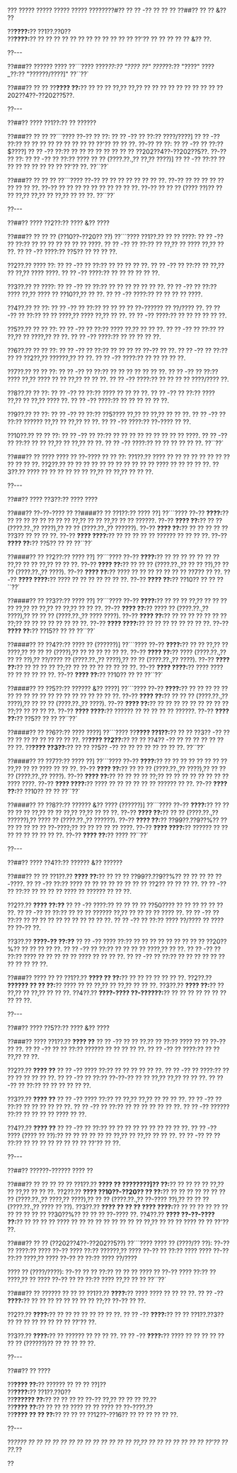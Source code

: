 ??? ????? ????? ????? ????? ????????#?? ?? ?? -?? ?? ?? ??
??##?? ?? ?? &?? ??

??**????:**?? ??1??.??0??  
??**????:**?? ?? ?? ?? ?? ?? ?? ?? ?? ?? ?? ?? ?? ??'?? ?? ?? ?? ?? ?? &?? ??.

??---

??###?? ?????? ????
??```????
????_??:?? "???? ??"
????_??:?? "????"
????_??:?? "??????/????]"
??``??`

??###?? ?? ??
??**???? ??:**?? ?? ?? ?? ??,?? ??,?? ?? ?? ?? ?? ?? ?? ?? ?? ?? ??202??4??-??202??5??.

??---

??##?? ???? ??1??:?? ?? ??????

??###?? ?? ??
??```????
??-?? ?? ??:
?? ?? -?? ?? ??:?? ????/????]
?? ?? -?? ??:?? ?? ?? ?? ?? ?? ?? ?? ?? ?? ??'?? ?? ?? ??.
??-?? ?? ??:
?? ?? -?? ?? ??:?? $????]
?? ?? -?? ??:?? ?? ?? ?? ?? ?? ?? ?? ?? ??202??4??-??202??5??.
??-?? ?? ??:
?? ?? -?? ?? ??:?? ???? ?? ?? (????.??.,?? ??,?? ????)]
?? ?? -?? ??:?? ?? ?? ?? ?? ?? ?? ?? ?? ??'?? ??.
??``??`

??###?? ?? ?? ??
??```????
??-?? ?? ?? ?? ?? ?? ?? ?? ??.
??-?? ?? ?? ?? ?? ?? ?? ?? ?? ??.
??-?? ?? ?? ?? ?? ?? ?? ?? ?? ?? ??.
??-?? ?? ?? ?? (???? ??)?? ?? ?? ??,?? ??,?? ?? ??,?? ?? ?? ??.
??``??`

??---

??##?? ???? ??2??:?? ???? &?? ????

??###?? ?? ?? ?? (??10??-??20?? ??)
??```????
??1??.?? ?? ?? ????:
??  ?? -?? ?? ??:?? ?? ?? ?? ?? ?? ?? ?? ????.
??  ?? -?? ?? ??:?? ?? ??,?? ?? ???? ??,?? ?? ??.
??  ?? -?? ????:?? ??5?? ?? ?? ?? ??.

??2??.?? ???? ??:
??  ?? -?? ?? ??:?? ?? ?? ?? ?? ??.
??  ?? -?? ?? ??:?? ?? ??,?? ?? ??,?? ???? ????.
??  ?? -?? ????:?? ?? ?? ?? ?? ?? ??.

??3??.?? ?? ????:
??  ?? -?? ?? ??:?? ?? ?? ?? ?? ?? ?? ??.
??  ?? -?? ?? ??:?? ???? ??,?? ???? ?? ??10??,?? ?? ??.
??  ?? -?? ????:?? ?? ?? ?? ?? ????.

??4??.?? ?? ??:
??  ?? -?? ?? ??:?? ?? ?? ?? ?? ??-?????? ?? ??/???? ??.
??  ?? -?? ?? ??:?? ?? ?? ????,?? ???? ??,?? ?? ??.
??  ?? -?? ????:?? ?? ?? ?? ?? ?? ??.

??5??.?? ?? ?? ??:
??  ?? -?? ?? ??:?? ???? ??.?? ?? ?? ??.
??  ?? -?? ?? ??:?? ?? ??,?? ?? ????,?? ?? ??.
??  ?? -?? ????:?? ?? ?? ?? ?? ??.

??6??.?? ?? ?? ??:
??  ?? -?? ?? ??:?? ?? ?? ?? ?? ??-?? ?? ??.
??  ?? -?? ?? ??:?? ?? ?? ??2??,?? ??????,?? ?? ??.
??  ?? -?? ????:?? ?? ?? ?? ?? ??.

??7??.?? ?? ?? ??:
??  ?? -?? ?? ??:?? ?? ?? ?? ?? ?? ?? ??.
??  ?? -?? ?? ??:?? ???? ??,?? ???? ?? ?? ??,?? ?? ?? ??.
??  ?? -?? ????:?? ?? ?? ?? ?? ????/???? ??.

??8??.?? ?? ??:
??  ?? -?? ?? ??:?? ???? ?? ?? ?? ??.
??  ?? -?? ?? ??:?? ???? ??,?? ?? ??,?? ???? ??.
??  ?? -?? ????:?? ?? ?? ?? ?? ?? ??.

??9??.?? ?? ??:
??  ?? -?? ?? ??:?? ??5???? ??,?? ?? ??,?? ?? ?? ??.
??  ?? -?? ?? ??:?? ?????? ??,?? ?? ??,?? ?? ??.
??  ?? -?? ????:?? ??-???? ?? ??.

??10??.?? ?? ?? ??:
??   ?? -?? ?? ??:?? ?? ?? ?? ?? ?? ?? ?? ?? ?? ????.
??   ?? -?? ?? ??:?? ?? ?? ??,?? ?? ??,?? ?? ??.
??   ?? -?? ????:?? ?? ?? ?? ?? ?? ??.
??``??`

??###?? ?? ????
???? ?? ??-???? ?? ?? ??:
??1??.?? ???? ?? ?? ?? ?? ?? ?? ?? ?? ?? ?? ?? ??.
??2??.?? ?? ?? ?? ?? ?? ?? ?? ?? ?? ?? ?? ???? ?? ?? ?? ?? ??.
??3??.?? ???? ?? ?? ?? ?? ?? ?? ??,?? ?? ??,?? ?? ?? ??.

??---

??##?? ???? ??3??:?? ???? ????

??###?? ??-??-???? ??
??####?? ?? ??1??:?? ???? ??]
??```????
??-?? **????:**?? ?? ?? ?? ?? ?? ?? ?? ?? ??,?? ?? ?? ??,?? ?? ?? ??????.
??-?? **???? ??:**?? ?? ?? (????.??.,?? ????),?? ?? ?? (????.??.,?? ??????).
??-?? **???? ??:**?? ?? ?? ?? ?? ?? ??3?? ?? ?? ?? ??.
??-?? **???? ????:**?? ?? ?? ?? ?? ?? ?????? ?? ?? ?? ??.
??-?? **???? ??:**?? ??5?? ?? ??
??``??`

??####?? ?? ??2??:?? ???? ??]
??```????
??-?? **????:**?? ?? ?? ?? ?? ?? ?? ?? ??,?? ?? ?? ??,?? ?? ?? ??.
??-?? **???? ??:**?? ?? ?? ?? (????.??.,?? ?? ?? ??),?? ?? ?? (????.??.,?? ????).
??-?? **???? ??:**?? ???? ?? ?? ?? ?? ?? ?? ?? ??7?? ?? ??.
??-?? **???? ????:**?? ???? ?? ?? ?? ?? ?? ?? ??.
??-?? **???? ??:**?? ??10?? ?? ??
??``??`

??####?? ?? ??3??:?? ???? ??]
??```????
??-?? **????:**?? ?? ?? ?? ??,?? ?? ?? ?? ?? ??,?? ?? ??,?? ?? ??,?? ?? ?? ??.
??-?? **???? ??:**?? ???? ?? (????.??.,?? ????),?? ?? ?? ?? (????.??.,?? ???? ????).
??-?? **???? ??:**?? ?? ?? ?? ?? ?? ?? ?? ??;?? ?? ?? ?? ?? ?? ?? ?? ??.
??-?? **???? ????:**?? ?? ?? ?? ?? ?? ?? ?? ??.
??-?? **???? ??:**?? ??15?? ?? ??
??``??`

??####?? ?? ??4??:?? ???? ?? (??????)]
??```????
??-?? **????:**?? ?? ?? ??,?? ?? ????,?? ?? ?? ?? (????),?? ?? ?? ?? ?? ?? ??.
??-?? **???? ??:**?? ???? (????.??.,?? ?? ?? ??),?? ??/???? ?? (????.??.,?? ????),?? ?? ?? (????.??.,?? ????).
??-?? **???? ??:**?? ?? ?? ?? ?? ??;?? ?? ?? ?? ?? ?? ?? ?? ??.
??-?? **???? ????:**?? ???? ???? ?? ?? ?? ?? ?? ??.
??-?? **???? ??:**?? ??10?? ?? ??
??``??`

??####?? ?? ??5??:?? ?????? &?? ????]
??```????
??-?? **????:**?? ?? ?? ?? ?? ?? ?? ?? ?? ?? ?? ?? ?? ?? ?? ?? ?? ?? ?? ??.
??-?? **???? ??:**?? ?? ?? ?? (????.??.,?? ????),?? ?? ?? ?? (????.??.,?? ????).
??-?? **???? ??:**?? ?? ?? ?? ?? ?? ?? ?? ?? ?? ??;?? ?? ?? ?? ??.
??-?? **???? ????:**?? ?????? ?? ?? ?? ?? ?? ??????.
??-?? **???? ??:**?? ??5?? ?? ??
??``??`

??####?? ?? ??6??:?? ???? ????]
??```????
??**???? ??1??:**?? ?? ?? ??3?? -?? ?? ?? ?? ?? ?? ?? ?? ?? ?? ??.
??**???? ??2??:**?? ?? ?? ??4?? -?? ?? ?? ?? ?? ?? ?? ?? ??.
??**???? ??3??:**?? ?? ?? ??5?? -?? ?? ?? ?? ?? ?? ?? ?? ??.
??``??`

??####?? ?? ??7??:?? ???? ??]
??```????
??-?? **????:**?? ?? ?? ?? ?? ?? ?? ?? ?? ??,?? ?? ?? ???? ?? ?? ??.
??-?? **???? ??:**?? ?? ?? ?? (????.??.,?? ????),?? ?? ?? ?? (????.??.,?? ????).
??-?? **???? ??:**?? ?? ?? ?? ?? ??;?? ?? ?? ?? ?? ?? ?? ?? ?? ???? ????.
??-?? **???? ????:**?? ???? ?? ?? ?? ?? ?? ?? ?????? ?? ??.
??-?? **???? ??:**?? ??10?? ?? ??
??``??`

??####?? ?? ??8??:?? ?????? &?? ???? (??????)]
??```????
??-?? **????:**?? ?? ?? ?? ?? ?? ??,?? ?? ?? ??,?? ??,?? ?? ?? ??.
??-?? **???? ??:**?? ?? ?? (????.??.,?? ??????),?? ???? ?? (????.??.,?? ??????).
??-?? **???? ??:**?? ??99??.??9??%?? ?? ?? ?? ?? ?? ?? ??-????;?? ?? ?? ?? ?? ?? ????.
??-?? **???? ????:**?? ?????? ?? ?? ?? ?? ?? ?? ?? ?? ??.
??-?? **???? ??:**?? ????
??``??`

??---

??##?? ???? ??4??:?? ?????? &?? ??????

??###?? ?? ??
??1??.?? **???? ??:**?? ?? ?? ?? ??99??.??9??%?? ?? ?? ?? ?? ??-????.
??  ?? -?? ??:?? ???? ?? ?? ?? ?? ?? ?? ?? ?? ??2?? ?? ?? ?? ??.
??  ?? -?? ?? ??:?? ?? ?? ?? ?? ???? ?? ?????? ?? ?? ??.

??2??.?? **???? ??:??**
??  ?? -?? ????:?? ?? ?? ?? ?? ??50???? ?? ?? ?? ?? ?? ?? ??.
??    ?? -?? ?? ??:?? ?? ?? ?? ?????? ??,?? ?? ?? ?? ?? ???? ??.
??  ?? -?? ?? ??:?? ?? ?? ?? ?? ?? ?? ?? ?? ?? ?? ??.
??    ?? -?? ?? ??:?? ???? ??/???? ?? ???? ?? ??-?? ??.

??3??.?? **????-?? ??:??**
??  ?? -?? ???? ??:?? ?? ?? ?? ?? ?? ?? ?? ?? ?? ??20??%?? ?? ?? ?? ?? ??.
??    ?? -?? ?? ??:?? ?? ?? ?? ?? ????,?? ?? ??.
??  ?? -?? ?? ??:?? ???? ?? ?? ?? ?? ?? ???? ?? ?? ?? ??.
??    ?? -?? ?? ??:?? ?? ?? ?? ?? ?? ?? ?? ?? ?? ?? ??.

??###?? ???? ?? ??
??1??.?? **???? ?? ??:**?? ?? ?? ?? ?? ?? ?? ??.
??2??.?? **?????? ?? ?? ??:**?? ???? ?? ?? ??,?? ?? ??,?? ?? ?? ??.
??3??.?? **???? ??:**?? ?? ??,?? ?? ??,?? ?? ?? ??.
??4??.?? **????-???? ??-??????:**?? ?? ?? ?? ?? ?? ?? ?? ?? ?? ??.

??---

??##?? ???? ??5??:?? ???? &?? ????

??###?? ????
??1??.?? **???? ??**
??  ?? -?? ?? ?? ??.?? ?? ??:?? ???? ?? ?? ??-?? ?? ??.
??  ?? -?? ?? ?? ??:?? ?????? ?? ?? ?? ?? ??.
??  ?? -?? ?? ????:?? ?? ?? ??,?? ?? ??.

??2??.?? **???? ??**
??  ?? -?? ???? ??:?? ?? ?? ?? ?? ?? ??.
??  ?? -?? ?? ????:?? ?? ?? ?? ?? ?? ?? ??.
??  ?? -?? ?? ??:?? ??-??-?? ?? ?? ??,?? ??,?? ?? ?? ??.
??  ?? -?? ?? ??:?? ?? ?? ?? ?? ?? ??.

??3??.?? **???? ??**
??  ?? -?? ???? ??:?? ?? ??,?? ??,?? ?? ?? ?? ??.
??  ?? -?? ?? ??:?? ?? ?? ?? ?? ?? ??.
??  ?? -?? ?? ??:?? ?? ?? ?? ?? ?? ?? ??.
??  ?? -?? ?????? ??:?? ?? ?? ?? ?? ???? ?? ??.

??4??.?? **???? ??**
??  ?? -?? ?? ??:?? ?? ?? ?? ?? ?? ?? ?? ?? ?? ??.
??  ?? -?? ???? (???? ?? ??):?? ?? ?? ?? ?? ?? ?? ??,?? ?? ??,?? ?? ?? ??.
??  ?? -?? ?? ?? ??:?? ?? ?? ?? ?? ?? ?? ?? ?? ??'?? ?? ??.

??---

??##?? ??????-?????? ???? ??

??###?? ?? ?? ?? ?? ??
??1??.?? **???? ?? ????????]?? ??:**?? ?? ?? ?? ?? ??,?? ?? ??,?? ?? ?? ??.
??2??.?? **???? ??10??-??20?? ?? ??:**?? ?? ?? ?? ?? ?? ?? ?? ?? (????.??.,?? ????,?? ????),?? ?? ?? (????.??.,?? ??-???? ??),?? ?? ?? ?? (????.??.,?? ???? ?? ??).
??3??.?? **???? ?? ?? ?? ???? ????:**?? ?? ?? ?? ?? ?? ?? ?? ?? ?? ?? ?? ??30??%?? ?? ?? ?? ??-???? ??.
??4??.?? **???? ??-??-???? ??:**?? ?? ?? ?? ?? ???? ?? ?? ?? ?? ?? ?? ?? ?? ?? ??,?? ?? ?? ?? ???? ?? ?? ??'?? ??.

??###?? ?? ?? (??202??4??-??202??5??)
??```????
???? ?? (????/?? ??):
??-?? ?? ????:?? ????
??-?? ???? ??:?? ??????,?? ????
??-?? ?? ??:?? ???? ????
??-?? ??:?? ????,?? ????
??-?? ?? ??:?? ???? ??/????

???? ?? (????/????):
??-?? ?? ?? ??:?? ?? ?? ?? ???? ??
??-?? ???? ??:?? ?? ????,?? ?? ????
??-?? ?? ?? ??:?? ???? ??,?? ?? ??
??``??`

??###?? ?? ?????? ?? ?? ??
??1??.?? **????:**?? ???? ???? ?? ?? ?? ??.
??  ?? -?? **????:**?? ?? ?? ?? ?? ?? ?? ?? ?? ??;?? ??-?? ?? ??.

??2??.?? **????:**?? ?? ?? ?? ?? ?? ?? ?? ??.
??  ?? -?? **????:**?? ?? ?? ??1??.??3?? ?? ?? ?? ?? ?? ?? ?? ?? ??'?? ??.

??3??.?? **????:**?? ?? ?????? ?? ?? ?? ??.
??  ?? -?? **????:**?? ???? ?? ?? ?? ?? ?? ?? ?? (??????)?? ?? ?? ?? ?? ??.

??---

??##?? ?? ????

??**???? ??:**?? ?????? ?? ?? ?? ??]??  
??**????:**?? ??1??.??0??  
??**?????? ??:**?? ?? ?? ?? ?? ??-?? ??,?? ?? ?? ?? ??.??  
??**???? ??:**?? ?? ?? ?? ???? ?? ?? ???? ?? ??-????.??  
??**???? ?? ?? ??:**?? ?? ?? ?? ??12??-??16?? ?? ?? ?? ?? ?? ??.

??---

??*???? ?? ?? ?? ?? ?? ?? ?? ?? ?? ?? ?? ?? ?? ??,?? ?? ?? ?? ?? ?? ?? ?? ??'?? ?? ??.*??

??